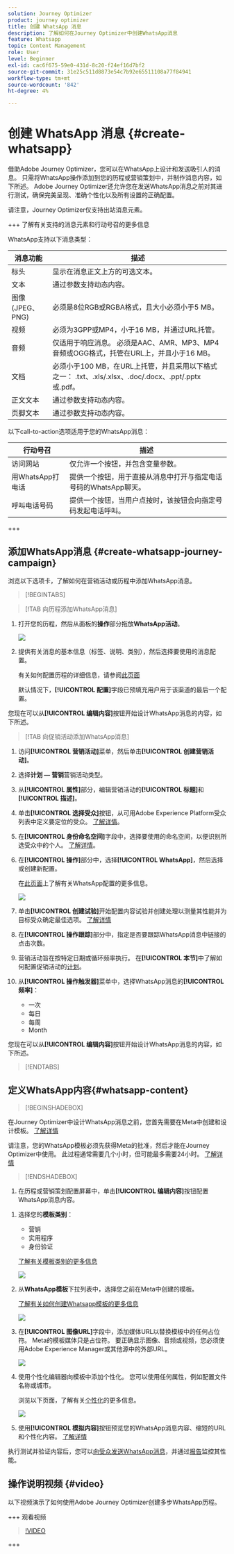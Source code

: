 ```yaml
---
solution: Journey Optimizer
product: journey optimizer
title: 创建 WhatsApp 消息
description: 了解如何在Journey Optimizer中创建WhatsApp消息
feature: Whatsapp
topic: Content Management
role: User
level: Beginner
exl-id: cac6f675-59e0-431d-8c20-f24ef16d7bf2
source-git-commit: 31e25c511d8873e54c7b92e65511108a77f84941
workflow-type: tm+mt
source-wordcount: '842'
ht-degree: 4%

---
```



# 创建 WhatsApp 消息 {#create-whatsapp}

借助Adobe Journey Optimizer，您可以在WhatsApp上设计和发送吸引人的消息。 只需将WhatsApp操作添加到您的历程或营销策划中，并制作消息内容，如下所述。 Adobe Journey Optimizer还允许您在发送WhatsApp消息之前对其进行测试，确保完美呈现、准确个性化以及所有设置的正确配置。

请注意，Journey Optimizer仅支持出站消息元素。

+++ 了解有关支持的消息元素和行动号召的更多信息

WhatsApp支持以下消息类型：

| 消息功能 | 描述 |
|-|-|
| 标头 | 显示在消息正文上方的可选文本。 |
| 文本 | 通过参数支持动态内容。 |
| 图像(JPEG、PNG) | 必须是8位RGB或RGBA格式，且大小必须小于5 MB。 |
| 视频 | 必须为3GPP或MP4，小于16 MB，并通过URL托管。 |
| 音频 | 仅适用于响应消息。 必须是AAC、AMR、MP3、MP4音频或OGG格式，托管在URL上，并且小于16 MB。 |
| 文档 | 必须小于100 MB，在URL上托管，并且采用以下格式之一： .txt、.xls/.xlsx、.doc/.docx、.ppt/.pptx或.pdf。 |
| 正文文本 | 通过参数支持动态内容。 |
| 页脚文本 | 通过参数支持动态内容。 |

以下call-to-action选项适用于您的WhatsApp消息：

| 行动号召 | 描述 |
|-|-|
| 访问网站 | 仅允许一个按钮，并包含变量参数。 |
| 用WhatsApp打电话 | 提供一个按钮，用于直接从消息中打开与指定电话号码的WhatsApp聊天。 |
| 呼叫电话号码 | 提供一个按钮，当用户点按时，该按钮会向指定号码发起电话呼叫。 |

+++

## 添加WhatsApp消息 {#create-whatsapp-journey-campaign}

浏览以下选项卡，了解如何在营销活动或历程中添加WhatsApp消息。

>[!BEGINTABS]

>[!TAB 向历程添加WhatsApp消息]

1. 打开您的历程，然后从面板的&#x200B;**操作**&#x200B;部分拖放&#x200B;**WhatsApp活动**。

   ![](assets/whatsapp-create-jo.png)

1. 提供有关消息的基本信息（标签、说明、类别），然后选择要使用的消息配置。

   有关如何配置历程的详细信息，请参阅[此页面](../building-journeys/journey-gs.md)

   默认情况下，**[!UICONTROL 配置]**&#x200B;字段已预填充用户用于该渠道的最后一个配置。

您现在可以从&#x200B;**[!UICONTROL 编辑内容]**&#x200B;按钮开始设计WhatsApp消息的内容，如下所述。

>[!TAB 向促销活动添加WhatsApp消息]

1. 访问&#x200B;**[!UICONTROL 营销活动]**&#x200B;菜单，然后单击&#x200B;**[!UICONTROL 创建营销活动]**。

1. 选择&#x200B;**计划 — 营销**&#x200B;营销活动类型。

1. 从&#x200B;**[!UICONTROL 属性]**&#x200B;部分，编辑营销活动的&#x200B;**[!UICONTROL 标题]**&#x200B;和&#x200B;**[!UICONTROL 描述]**。

1. 单击&#x200B;**[!UICONTROL 选择受众]**&#x200B;按钮，从可用Adobe Experience Platform受众列表中定义要定位的受众。 [了解详情](../audience/about-audiences.md)。

1. 在&#x200B;**[!UICONTROL 身份命名空间]**&#x200B;字段中，选择要使用的命名空间，以便识别所选受众中的个人。 [了解详情](../event/about-creating.md#select-the-namespace)。

1. 在&#x200B;**[!UICONTROL 操作]**&#x200B;部分中，选择&#x200B;**[!UICONTROL WhatsApp]**，然后选择或创建新配置。

   在[此页面](whatsapp-configuration.md)上了解有关WhatsApp配置的更多信息。

   ![](assets/whatsapp-campaign-1.png)

1. 单击&#x200B;**[!UICONTROL 创建试验]**&#x200B;开始配置内容试验并创建处理以测量其性能并为目标受众确定最佳选项。 [了解详情](../content-management/content-experiment.md)

1. 在&#x200B;**[!UICONTROL 操作跟踪]**&#x200B;部分中，指定是否要跟踪WhatsApp消息中链接的点击次数。

1. 营销活动旨在按特定日期或循环频率执行。 在&#x200B;**[!UICONTROL 本节]**&#x200B;中了解如何配置促销活动的[计划](../campaigns/create-campaign.md#schedule)。

1. 从&#x200B;**[!UICONTROL 操作触发器]**&#x200B;菜单中，选择WhatsApp消息的&#x200B;**[!UICONTROL 频率]**：

   * 一次
   * 每日
   * 每周
   * Month

您现在可以从&#x200B;**[!UICONTROL 编辑内容]**&#x200B;按钮开始设计WhatsApp消息的内容，如下所述。

>[!ENDTABS]

## 定义WhatsApp内容{#whatsapp-content}

>[!BEGINSHADEBOX]

在Journey Optimizer中设计WhatsApp消息之前，您首先需要在Meta中创建和设计模板。 [了解详情](https://www.facebook.com/business/help/2055875911147364?id=2129163877102343)

请注意，您的WhatsApp模板必须先获得Meta的批准，然后才能在Journey Optimizer中使用。 此过程通常需要几个小时，但可能最多需要24小时。 [了解详情](https://developers.facebook.com/docs/whatsapp/message-templates/guidelines/#approval-process)

>[!ENDSHADEBOX]

1. 在历程或营销策划配置屏幕中，单击&#x200B;**[!UICONTROL 编辑内容]**&#x200B;按钮配置WhatsApp消息内容。

<!--
1. Select **[!UICONTROL Template message]**.
-->

1. 选择您的&#x200B;**模板类别**：

   * 营销
   * 实用程序
   * 身份验证

   [了解有关模板类别的更多信息](https://developers.facebook.com/docs/whatsapp/updates-to-pricing/new-template-guidelines/#template-category-guidelines)

   ![](assets/whatsapp-design-1.png)

1. 从&#x200B;**WhatsApp模板**&#x200B;下拉列表中，选择您之前在Meta中创建的模板。

   [了解有关如何创建Whatsapp模板的更多信息](https://www.facebook.com/business/help/2055875911147364?id=2129163877102343)

   ![](assets/whatsapp-design-2.png)

1. 在&#x200B;**[!UICONTROL 图像URL]**&#x200B;字段中，添加媒体URL以替换模板中的任何占位符。 Meta的模板媒体只是占位符。 要正确显示图像、音频或视频，您必须使用Adobe Experience Manager或其他源中的外部URL。

   ![](assets/whatsapp-design-3.png)

1. 使用个性化编辑器向模板中添加个性化。 您可以使用任何属性，例如配置文件名称或城市。

   浏览以下页面，了解有关[个性化](../personalization/personalize.md)的更多信息。

   ![](assets/whatsapp-design-4.png)

1. 使用&#x200B;**[!UICONTROL 模拟内容]**&#x200B;按钮预览您的WhatsApp消息内容、缩短的URL和个性化内容。 [了解详情](send-whatsapp.md)

执行测试并验证内容后，您可以[向受众发送WhatsApp消息](send-whatsapp.md)，并通过[报告](../reports/campaign-global-report-cja.md)监控其性能。

<!--
* **[!UICONTROL Template message]**: Predefined message imported from Meta into Journey Optimizer. These are intended for sending notifications, alerts, or updates to your customers.

* **[!UICONTROL Response message]**: Message created in Journey Optimizer and sent in reply to customer queries or interactions.

>[!BEGINTABS]

>[!TAB Template message]

1. From the journey or campaign configuration screen, click the **[!UICONTROL Edit content]** button to configure the WhatsApp message content.

1. Select **[!UICONTROL Template message]**.

1. Choose your Template category. [Learn more](https://developers.facebook.com/docs/WhatsApp/updates-to-pricing/new-template-guidelines/)

1. From the **WhatsApp template** drop-down, select your previously created template designed in Meta.

1. Use the personalization editor to define content, add personalization and dynamic content. You can use any attribute, such as the profile name or city for example. You can also define conditional rules. Browse to the following pages to learn more about [personalization](../personalization/personalize.md) and [dynamic content](../personalization/get-started-dynamic-content.md) in the personalization editor.

1. Use the **[!UICONTROL Simulate content]** button to preview your WhatsApp message content, shortened URLs, and personalized content. [Learn more](send-whatsapp.md)

Once you have performed your tests and validated the content, you can send your WhatsApp message to your audience. These steps are detailed on [this page](send-whatsapp.md)

>[!TAB Response message]

1. From the journey or campaign configuration screen, click the **[!UICONTROL Edit content]** button to configure the WhatsApp message content.

1. Select **[!UICONTROL Response message]**.

1. Enter your text in the **[!UICONTROL Body]** field.

1. Use the personalization editor to define content, add personalization and dynamic content. You can use any attribute, such as the profile name or city for example. You can also define conditional rules. Browse to the following pages to learn more about [personalization](../personalization/personalize.md) and [dynamic content](../personalization/get-started-dynamic-content.md) in the personalization editor.

1. Use the **[!UICONTROL Simulate content]** button to preview your WhatsApp message content, shortened URLs, and personalized content. [Learn more](send-whatsapp.md)

Once you have performed your tests and validated the content, you can send your WhatsApp message to your audience. These steps are detailed on [this page](send-whatsapp.md)

>[!ENDTABS]
-->


## 操作说明视频 {#video}

以下视频演示了如何使用Adobe Journey Optimizer创建多步WhatsApp历程。

+++ 观看视频

>[!VIDEO](https://video.tv.adobe.com/v/3470292/?learn=on&captions=chi_hans")

+++
